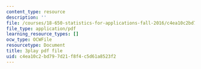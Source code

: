 ```yaml
---
content_type: resource
description: ''
file: /courses/18-650-statistics-for-applications-fall-2016/c4ea10c2bd797d21f8f4c5d61a8523f2_rLlZpnT02ZU.pdf
file_type: application/pdf
learning_resource_types: []
ocw_type: OCWFile
resourcetype: Document
title: 3play pdf file
uid: c4ea10c2-bd79-7d21-f8f4-c5d61a8523f2
---
```

